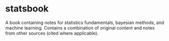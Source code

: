 # statsbook

A book containing notes for statistics fundamentals, bayesian methods, and machine learning. Contains a combination of original content and notes from other sources (cited where applicable).
